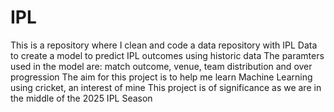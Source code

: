 # IPL
This is a repository where I clean and code a data repository with IPL Data to create a model to predict IPL outcomes using historic data
The paramters used in the model are: match outcome, venue, team distribution and over progression
The aim for this project is to help me learn Machine Learning using cricket, an interest of mine
This project is of significance as we are in the middle of the 2025 IPL Season
